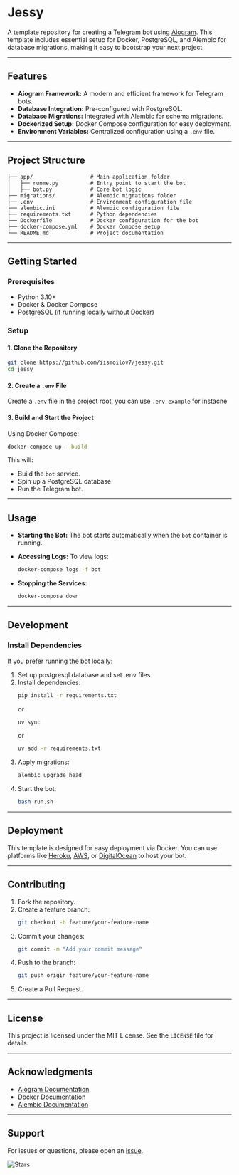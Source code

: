 # Jessy

A template repository for creating a Telegram bot using [Aiogram](https://docs.aiogram.dev/). This template includes essential setup for Docker, PostgreSQL, and Alembic for database migrations, making it easy to bootstrap your next project.

---

## Features
- **Aiogram Framework:** A modern and efficient framework for Telegram bots.
- **Database Integration:** Pre-configured with PostgreSQL.
- **Database Migrations:** Integrated with Alembic for schema migrations.
- **Dockerized Setup:** Docker Compose configuration for easy deployment.
- **Environment Variables:** Centralized configuration using a `.env` file.

---

## Project Structure

```
├── app/                  # Main application folder
│   ├── runme.py          # Entry point to start the bot
│   ├── bot.py            # Core bot logic
├── migrations/           # Alembic migrations folder
├── .env                  # Environment configuration file
├── alembic.ini           # Alembic configuration file
├── requirements.txt      # Python dependencies
├── Dockerfile            # Docker configuration for the bot
├── docker-compose.yml    # Docker Compose setup
└── README.md             # Project documentation
```

---

## Getting Started

### Prerequisites
- Python 3.10+
- Docker & Docker Compose
- PostgreSQL (if running locally without Docker)

### Setup

#### 1. Clone the Repository
```bash
git clone https://github.com/iismoilov7/jessy.git
cd jessy
```

#### 2. Create a `.env` File
Create a `.env` file in the project root, you can use `.env-example` for instacne

#### 3. Build and Start the Project
Using Docker Compose:
```bash
docker-compose up --build
```
This will:
- Build the `bot` service.
- Spin up a PostgreSQL database.
- Run the Telegram bot.

---

## Usage
- **Starting the Bot:**
  The bot starts automatically when the `bot` container is running.

- **Accessing Logs:**
  To view logs:
  ```bash
  docker-compose logs -f bot
  ```

- **Stopping the Services:**
  ```bash
  docker-compose down
  ```

---

## Development

### Install Dependencies
If you prefer running the bot locally:
1. Set up postgresql database and set .env files
2. Install dependencies:
   ```bash
   pip install -r requirements.txt
   ```
   or
   ```bash
   uv sync
   ```
   or
   ```bash
   uv add -r requirements.txt
   ```
3. Apply migrations:
   ```bash
   alembic upgrade head
   ```
4. Start the bot:
   ```bash
   bash run.sh
   ```

---

## Deployment
This template is designed for easy deployment via Docker. You can use platforms like [Heroku](https://www.heroku.com/), [AWS](https://aws.amazon.com/), or [DigitalOcean](https://www.digitalocean.com/) to host your bot.

---

## Contributing
1. Fork the repository.
2. Create a feature branch:
   ```bash
   git checkout -b feature/your-feature-name
   ```
3. Commit your changes:
   ```bash
   git commit -m "Add your commit message"
   ```
4. Push to the branch:
   ```bash
   git push origin feature/your-feature-name
   ```
5. Create a Pull Request.

---

## License
This project is licensed under the MIT License. See the `LICENSE` file for details.

---

## Acknowledgments
- [Aiogram Documentation](https://docs.aiogram.dev/)
- [Docker Documentation](https://docs.docker.com/)
- [Alembic Documentation](https://alembic.sqlalchemy.org/)

---

## Support
For issues or questions, please open an [issue](https://github.com/iismoilov7/jessy/issues).


![Stars](https://img.shields.io/github/stars/iismoilov7/jessy?style=social) 
